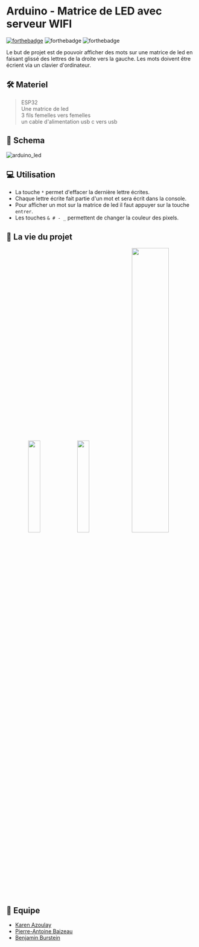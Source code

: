 # Arduino - Matrice de LED avec serveur WIFI

[![forthebadge](https://forthebadge.com/images/badges/built-by-developers.svg)](https://forthebadge.com) ![forthebadge](https://forthebadge.com/images/badges/made-with-c.svg) ![forthebadge](https://forthebadge.com/images/badges/made-with-c-plus-plus.svg)
 
Le but de projet est de pouvoir afficher des mots sur une matrice de led en faisant glissé des lettres de la droite vers la gauche. Les mots doivent être écrient via un clavier d'ordinateur. 
 
 
 
## 🛠 Materiel 
 
> ESP32 <br>
> Une matrice de led <br>
> 3 fils femelles vers femelles <br>
> un cable d'alimentation usb c vers usb 


## 📁 Schema

![arduino_led](https://user-images.githubusercontent.com/70761069/180442495-73ed2eea-fc79-490f-bc42-b8098c6543d8.jpg)


## 💻 Utilisation 

- La touche ``` * ``` permet d'effacer la dernière lettre écrites.
- Chaque lettre écrite fait partie d'un mot et sera écrit dans la console. 
- Pour afficher un mot sur la matrice de led il faut appuyer sur la touche ``` entrer ```.
- Les touches ``` & # - _ ``` permettent de changer la couleur des pixels.


## 👋 La vie du projet

<p float="left" align="center">
  <img src="https://user-images.githubusercontent.com/70761069/180448758-703a61c4-706b-4edf-8bad-e12b47384e89.jpg" width="25%" /> 
  <img src="https://user-images.githubusercontent.com/70761069/180446301-2e197a3b-27ab-4d5f-968d-7e3a6f477216.jpg" width="25%" />
  <img src="https://user-images.githubusercontent.com/70761069/180449416-fb26244f-2078-4678-a694-61c54612bc9c.jpg" width="44%" />
</p>


## 💯 Equipe

* [Karen Azoulay](https://github.com/Karen160)
* [Pierre-Antoine Baizeau](https://github.com/Pierre-AntoineBaizeau)
* [Benjamin Burstein](https://github.com/IIMBenjaminBurstein)
